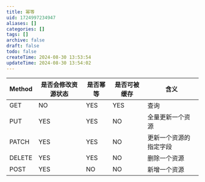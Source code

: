 ```yaml
---
title: 幂等
uid: 1724997234947
aliases: []
categories: []
tags: []
archive: false
draft: false
todo: false
createTime: 2024-08-30 13:53:54
updateTime: 2024-08-30 13:54:02
---
```


| Method | 是否会修改资源状态 | 是否幂等 | 是否可被缓存 | 含义          |
| ------ | --------- | ---- | ------ | ----------- |
| GET    | NO        | YES  | YES    | 查询          |
| PUT    | YES       | YES  | NO     | 全量更新一个资源    |
| PATCH  | YES       | YES  | NO     | 更新一个资源的指定字段 |
| DELETE | YES       | YES  | NO     | 删除一个资源      |
| POST   | YES       | NO   | NO     | 新增一个资源      |
